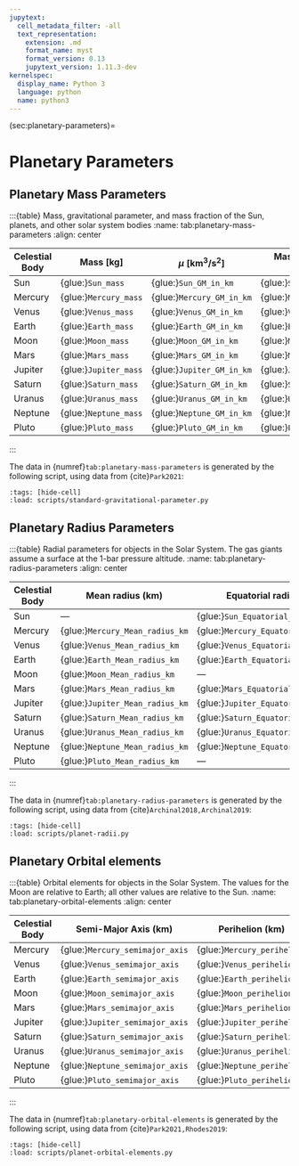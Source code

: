 ```yaml
---
jupytext:
  cell_metadata_filter: -all
  text_representation:
    extension: .md
    format_name: myst
    format_version: 0.13
    jupytext_version: 1.11.3-dev
kernelspec:
  display_name: Python 3
  language: python
  name: python3
---
```


(sec:planetary-parameters)=
# Planetary Parameters

## Planetary Mass Parameters

:::{table} Mass, gravitational parameter, and mass fraction of the Sun, planets, and other solar system bodies
:name: tab:planetary-mass-parameters
:align: center

| Celestial Body |       Mass [kg]       | $\mu$ [km<sup>3</sup>/s<sup>2</sup>] | Mass Fraction in Solar System  |
|----------------|-----------------------|--------------------------------------|--------------------------------|
| Sun            | {glue:}`Sun_mass`     | {glue:}`Sun_GM_in_km`                | {glue:}`Sun_mass_fraction`     |
| Mercury        | {glue:}`Mercury_mass` | {glue:}`Mercury_GM_in_km`            | {glue:}`Mercury_mass_fraction` |
| Venus          | {glue:}`Venus_mass`   | {glue:}`Venus_GM_in_km`              | {glue:}`Venus_mass_fraction`   |
| Earth          | {glue:}`Earth_mass`   | {glue:}`Earth_GM_in_km`              | {glue:}`Earth_mass_fraction`   |
| Moon           | {glue:}`Moon_mass`    | {glue:}`Moon_GM_in_km`               | {glue:}`Moon_mass_fraction`    |
| Mars           | {glue:}`Mars_mass`    | {glue:}`Mars_GM_in_km`               | {glue:}`Mars_mass_fraction`    |
| Jupiter        | {glue:}`Jupiter_mass` | {glue:}`Jupiter_GM_in_km`            | {glue:}`Jupiter_mass_fraction` |
| Saturn         | {glue:}`Saturn_mass`  | {glue:}`Saturn_GM_in_km`             | {glue:}`Saturn_mass_fraction`  |
| Uranus         | {glue:}`Uranus_mass`  | {glue:}`Uranus_GM_in_km`             | {glue:}`Uranus_mass_fraction`  |
| Neptune        | {glue:}`Neptune_mass` | {glue:}`Neptune_GM_in_km`            | {glue:}`Neptune_mass_fraction` |
| Pluto          | {glue:}`Pluto_mass`   | {glue:}`Pluto_GM_in_km`              | {glue:}`Pluto_mass_fraction`   |
:::

The data in {numref}`tab:planetary-mass-parameters` is generated by the following script, using data from {cite}`Park2021`:

```{code-cell}
:tags: [hide-cell]
:load: scripts/standard-gravitational-parameter.py
```

## Planetary Radius Parameters

:::{table} Radial parameters for objects in the Solar System. The gas giants assume a surface at the 1-bar pressure altitude.
:name: tab:planetary-radius-parameters
:align: center

| Celestial Body |          Mean radius (km)           |          Equatorial radius (km)           |          Polar radius (km)           |
|----------------|-------------------------------------|-------------------------------------------|--------------------------------------|
| Sun            | —                                   | {glue:}`Sun_Equatorial_radius_km`     | —                                    |
| Mercury        | {glue:}`Mercury_Mean_radius_km` | {glue:}`Mercury_Equatorial_radius_km` | {glue:}`Mercury_Polar_radius_km` |
| Venus          | {glue:}`Venus_Mean_radius_km`   | {glue:}`Venus_Equatorial_radius_km`   | {glue:}`Venus_Polar_radius_km`   |
| Earth          | {glue:}`Earth_Mean_radius_km`   | {glue:}`Earth_Equatorial_radius_km`   | {glue:}`Earth_Polar_radius_km`   |
| Moon           | {glue:}`Moon_Mean_radius_km`    | —                                         | —                                    |
| Mars           | {glue:}`Mars_Mean_radius_km`    | {glue:}`Mars_Equatorial_radius_km`    | {glue:}`Mars_Polar_radius_km`    |
| Jupiter        | {glue:}`Jupiter_Mean_radius_km` | {glue:}`Jupiter_Equatorial_radius_km` | {glue:}`Jupiter_Polar_radius_km` |
| Saturn         | {glue:}`Saturn_Mean_radius_km`  | {glue:}`Saturn_Equatorial_radius_km`  | {glue:}`Saturn_Polar_radius_km`  |
| Uranus         | {glue:}`Uranus_Mean_radius_km`  | {glue:}`Uranus_Equatorial_radius_km`  | {glue:}`Uranus_Polar_radius_km`  |
| Neptune        | {glue:}`Neptune_Mean_radius_km` | {glue:}`Neptune_Equatorial_radius_km` | {glue:}`Neptune_Polar_radius_km` |
| Pluto          | {glue:}`Pluto_Mean_radius_km`   | —                                         | —                                    |

:::

The data in {numref}`tab:planetary-radius-parameters` is generated by the following script, using data from {cite}`Archinal2018,Archinal2019`:

```{code-cell}
:tags: [hide-cell]
:load: scripts/planet-radii.py
```

## Planetary Orbital elements

:::{table} Orbital elements for objects in the Solar System. The values for the Moon are relative to Earth; all other values are relative to the Sun.
:name: tab:planetary-orbital-elements
:align: center

| Celestial Body |        Semi-Major Axis (km)         |         Perihelion (km)         |         Aphelion (km)         |            Period (days)            |            Velocity (km/s)            |           Eccentricity            |      Inclination (degrees)       |
|----------------|-------------------------------------|---------------------------------|-------------------------------|-------------------------------------|---------------------------------------|-----------------------------------|----------------------------------|
| Mercury        | {glue:}`Mercury_semimajor_axis` | {glue:}`Mercury_perihelion` | {glue:}`Mercury_aphelion` | {glue:}`Mercury_period_in_days` | {glue:}`Mercury_orbital_velocity` | {glue:}`Mercury_eccentricity` | {glue:}`Mercury_inclination` |
| Venus        | {glue:}`Venus_semimajor_axis` | {glue:}`Venus_perihelion` | {glue:}`Venus_aphelion` | {glue:}`Venus_period_in_days` | {glue:}`Venus_orbital_velocity` | {glue:}`Venus_eccentricity` | {glue:}`Venus_inclination` |
| Earth        | {glue:}`Earth_semimajor_axis` | {glue:}`Earth_perihelion` | {glue:}`Earth_aphelion` | {glue:}`Earth_period_in_days` | {glue:}`Earth_orbital_velocity` | {glue:}`Earth_eccentricity` | {glue:}`Earth_inclination` |
| Moon        | {glue:}`Moon_semimajor_axis` | {glue:}`Moon_perihelion` | {glue:}`Moon_aphelion` | {glue:}`Moon_period_in_days` | {glue:}`Moon_orbital_velocity` | {glue:}`Moon_eccentricity` | {glue:}`Moon_inclination` |
| Mars        | {glue:}`Mars_semimajor_axis` | {glue:}`Mars_perihelion` | {glue:}`Mars_aphelion` | {glue:}`Mars_period_in_days` | {glue:}`Mars_orbital_velocity` | {glue:}`Mars_eccentricity` | {glue:}`Mars_inclination` |
| Jupiter        | {glue:}`Jupiter_semimajor_axis` | {glue:}`Jupiter_perihelion` | {glue:}`Jupiter_aphelion` | {glue:}`Jupiter_period_in_days` | {glue:}`Jupiter_orbital_velocity` | {glue:}`Jupiter_eccentricity` | {glue:}`Jupiter_inclination` |
| Saturn        | {glue:}`Saturn_semimajor_axis` | {glue:}`Saturn_perihelion` | {glue:}`Saturn_aphelion` | {glue:}`Saturn_period_in_days` | {glue:}`Saturn_orbital_velocity` | {glue:}`Saturn_eccentricity` | {glue:}`Saturn_inclination` |
| Uranus        | {glue:}`Uranus_semimajor_axis` | {glue:}`Uranus_perihelion` | {glue:}`Uranus_aphelion` | {glue:}`Uranus_period_in_days` | {glue:}`Uranus_orbital_velocity` | {glue:}`Uranus_eccentricity` | {glue:}`Uranus_inclination` |
| Neptune        | {glue:}`Neptune_semimajor_axis` | {glue:}`Neptune_perihelion` | {glue:}`Neptune_aphelion` | {glue:}`Neptune_period_in_days` | {glue:}`Neptune_orbital_velocity` | {glue:}`Neptune_eccentricity` | {glue:}`Neptune_inclination` |
| Pluto        | {glue:}`Pluto_semimajor_axis` | {glue:}`Pluto_perihelion` | {glue:}`Pluto_aphelion` | {glue:}`Pluto_period_in_days` | {glue:}`Pluto_orbital_velocity` | {glue:}`Pluto_eccentricity` | {glue:}`Pluto_inclination` |

:::

The data in {numref}`tab:planetary-orbital-elements` is generated by the following script, using data from {cite}`Park2021,Rhodes2019`:

```{code-cell}
:tags: [hide-cell]
:load: scripts/planet-orbital-elements.py
```
